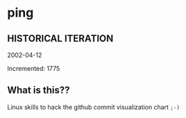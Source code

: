 # ping

## HISTORICAL ITERATION
2002-04-12

Incremented: 1775

## What is this?? 
Linux skills to hack the github commit visualization chart `;-)`
